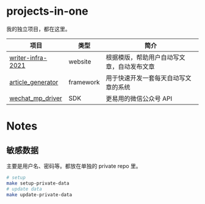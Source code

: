# projects-in-one

我的独立项目，都在这里。

| 项目 | 类型 | 简介 |
| --- | --- | --- |
| [writer-infra-2021](projects/writer-infra-2021/) | website | 根据模版，帮助用户自动写文章，自动发布文章 |
| [article_generator](projects/article_generator/) | framework | 用于快速开发一套每天自动写文章的系统 |
| [wechat_mp_driver](projects/wechat_mp_driver/) | SDK | 更易用的微信公众号 API |

# Notes

## 敏感数据

主要是用户名、密码等。都放在单独的 private repo 里。

```bash
# setup
make setup-private-data
# update data
make update-private-data
```
